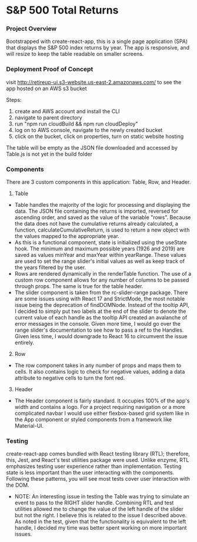 # S&P 500 Total Returns #

### Project Overview ###
Bootstrapped with create-react-app, this is a single page application (SPA) that displays the S&P 500 index returns by year. The app is responsive, and will resize to keep the table readable on smaller screens.

### Deployment Proof of Concept ###
visit http://retireup-ui.s3-website.us-east-2.amazonaws.com/ to see the app hosted on an AWS s3 bucket

Steps:
1. create and AWS account and install the CLI
2. navigate to parent directory
3. run "npm run cloudBuild && npm run cloudDeploy"
4. log on to AWS console, navigate to the newly created bucket
5. click on the bucket, click on properties, turn on static website hosting

The table will be empty as the JSON file downloaded and accessed by Table.js is not yet in the build folder

### Components ###
There are 3 custom components in this application: Table, Row, and Header.

1. Table
 - Table handles the majority of the logic for processing and displaying the data. The JSON file containing the returns is imported, reversed for ascending order, and saved as the value of the variable "rows". Because the data does not have the cumulative returns already calculated, a function, calculateCumulativeReturn, is used to return a new object with the values mapped to the appropriate year.
 - As this is a functional component, state is initialized using the useState hook. The minimum and maximum possible years (1926 and 2019) are saved as values minYear and maxYear within yearRange. These values are used to set the range slider's initial values as well as keep track of the years filtered by the user.
 - Rows are rendered dynamically in the renderTable function. The use of a custom row component allows for any number of columns to be passed through props. The same is true for the table header.
 - The slider component is taken from the rc-slider-range package. There are some issues using with React 17 and StrictMode, the most notable issue being the deprecation of findDOMNode. Instead of the tooltip API, I decided to simply put two labels at the end of the slider to denote the current value of each handle as the tooltip API created an avalanche of error messages in the console. Given more time, I would go over the range slider's documentation to see how to pass a ref to the Handles. Given less time, I would downgrade to React 16 to circumvent the issue entirely.
2. Row
 - The row component takes in any number of props and maps them to cells. It also contains logic to check for negative values, adding a data attribute to negative cells to turn the font red.
3. Header
 - The Header component is fairly standard. It occupies 100% of the app's width and contains a logo. For a project requiring navigation or a more complicated navbar I would use either flexbox-based grid system like in the App component or styled components from a framework like Material-UI. 

### Testing ###
create-react-app comes bundled with React testing library (RTL); therefore, this, Jest, and React's test utilities package were used. 
Unlike enzyme, RTL emphasizes testing user experience rather than implementation. Testing state is less important than the user interacting with the components.
Following these patterns, you will see most tests cover user interaction with the DOM. 
- NOTE: An interesting issue in testing the Table was trying to simulate an event to pass to the RIGHT slider handle. Combining RTL and test utilities allowed me to change the value of the left handle of the slider but not the right. I believe this is related to the issue I described above. As noted in the test, given that the functionality is equivalent to the left handle, I decided my time was better spent working on more important issues.